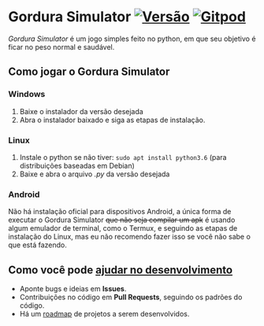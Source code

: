 # Gordura Simulator [![Versão](https://img.shields.io/github/release/Liebelts/Gordura_Simulator?color=green&label=Vers%C3%A3o)](https://github.com/Liebelts/Gordura_Simulator/releases/latest) [![Gitpod](https://img.shields.io/badge/Gitpod-Ready--to--Code-blue?logo=gitpod)](https://gitpod.io/#https://github.com/Liebelts/Gordura_Simulator)
*Gordura Simulator* é um jogo simples feito no python, em que seu objetivo é ficar no peso normal e saudável.

## Como jogar o Gordura Simulator

### Windows
1. Baixe o instalador da versão desejada
2. Abra o instalador baixado e siga as etapas de instalação.

### Linux
1. Instale o python se não tiver: `sudo apt install python3.6` (para distribuições baseadas em Debian)
2. Baixe e abra o arquivo *.py* da versão desejada

### Android
Não há instalação oficial para dispositivos Android, a única forma de executar o Gordura Simulator <s>que não seja compilar um apk</s> é usando algum emulador de terminal, como o Termux, e seguindo as etapas de instalação do Linux, mas eu não recomendo fazer isso se você não sabe o que está fazendo.


## Como você pode [ajudar no desenvolvimento](https://github.com/Liebelts/gordura_simulator/blob/master/CONTRIBUTING.md)
* Aponte bugs e ideias em **Issues**.
* Contribuições no código em **Pull Requests**, seguindo os padrões do código.
* Há um [roadmap](https://trello.com/b/OTZ4oWuc/gordura-simulator-roadmap) de projetos a serem desenvolvidos.
